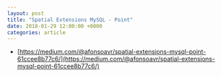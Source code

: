 ```yaml
---
layout: post
title: "Spatial Extensions MySQL - Point"
date: 2018-01-29 12:00:00 +0000
categories: article
---
```


- [https://medium.com/@afonsoavr/spatial-extensions-mysql-point-61ccee8b77c6/](https://medium.com/@afonsoavr/spatial-extensions-mysql-point-61ccee8b77c6/)
